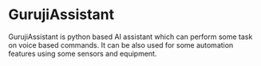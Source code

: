 # GurujiAssistant
GurujiAssistant is python based AI assistant which can perform some task on voice based commands. It can be also used for some automation features using some sensors and equipment.
